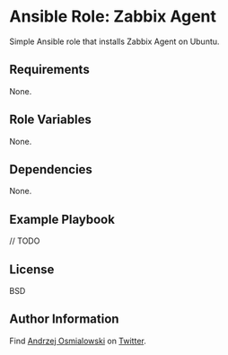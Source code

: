 Ansible Role: Zabbix Agent
=========

Simple Ansible role that installs Zabbix Agent on Ubuntu.

Requirements
------------

None.

Role Variables
--------------

None.

Dependencies
------------

None.

Example Playbook
----------------

// TODO

License
-------

BSD

Author Information
------------------

Find [Andrzej Osmialowski]( http://osmialowski.net ) on [Twitter](http://twitter.com/aosmialowski).